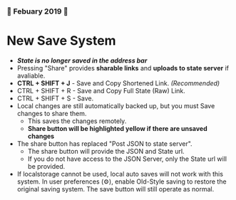 ### 🌱 Febuary 2019 🐇
# New Save System
* ***State is no longer saved in the address bar***
* Pressing "Share" provides **sharable links** and **uploads to state server** if avaliable.
* **CTRL + SHIFT + J** - Save and Copy Shortened Link. *(Recommended)*
* CTRL + SHIFT + R - Save and Copy Full State (Raw) Link.
* CTRL + SHIFT + S - Save.
* Local changes are still automatically backed up, but you must Save changes to share them.
    * This saves the changes remotely.
    * **Share button will be highlighted yellow if there are unsaved changes**
* The share button has replaced "Post JSON to state server".
    * The share button will provide the JSON and State url.
    * If you do not have access to the JSON Server, only the State url will be provided.
* If localstorage cannot be used, local auto saves will not work with this system. In user preferences (⚙), enable Old-Style saving to restore the original saving system. The save button will still operate as normal.